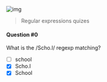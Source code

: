 ![img](https://assets.imaginablefutures.com/media/images/ALX_Logo.max-200x150.png)
  > Regular expressions quizes

#### Question #0
What is the /Scho.l/ regexp matching?

* [ ] school
* [X] Scho.l
* [X] School
